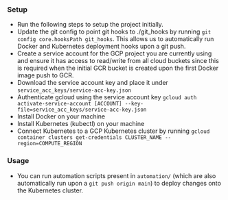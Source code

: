 ### Setup

- Run the following steps to setup the project initially.
- Update the git config to point git hooks to ./git_hooks by running `git config core.hooksPath git_hooks`. This allows us to automatically run Docker and Kubernetes deployment hooks upon a git push.
- Create a service account for the GCP project you are currently using and ensure it has access to read/write from all cloud buckets since this is required when the initial GCR bucket is created upon the first Docker image push to GCR.
- Download the service account key and place it under `service_acc_keys/service-acc-key.json`
- Authenticate gcloud using the service account key `gcloud auth activate-service-account [ACCOUNT] --key-file=service_acc_keys/service-acc-key.json`
- Install Docker on your machine
- Install Kubernetes (kubectl) on your machine
- Connect Kubernetes to a GCP Kubernetes cluster by running `gcloud container clusters get-credentials CLUSTER_NAME --region=COMPUTE_REGION`

### Usage

- You can run automation scripts present in `automation/` (which are also automatically run upon a `git push origin main`) to deploy changes onto the Kubernetes cluster.